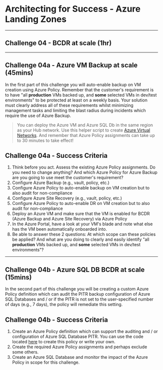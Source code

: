 # Architecting for Success - Azure Landing Zones

---

## Challenge 04 - BCDR at scale (1hr)

---

## Challenge 04a - Azure VM Backup at scale (45mins)

In the first part of this challenge you will auto-enable backup on VM creation using Azure Policy. Remember that the customer's requirement is to have "all **production** VMs backed up, and **some** selected VMs in dev/test environments" to be protected at least on a weekly basis. Your solution must clearly address all of these requirements whilst minimizing management tasks and limiting the blast radius during incidents which require the use of Azure Backup.

>You can deploy the Azure VM and Azure SQL Db in the same region as your Hub network. Use this helper script to create [Azure Virtual Networks](./../scripts/create-vnet-with-nsg.md). And remember that Azure Policy assignments can take up to 30 minutes to take effect!

## Challenge 04a - Success Criteria

1. Think before you act. Assess the existing Azure Policy assignments. Do you need to change anything? And which Azure Policy for Azure Backup are you going to use meet the customer's requirement?
2. Configure Azure Backup (e.g., vault, policy, etc.)
3. Configure Azure Policy to auto-enable backup on VM creation but to also audit for non-compliance
4. Configure Azure Site Recovery (e.g., vault, policy, etc.)
5. Configure Azure Policy to auto-enable DR on VM creation but to also audit for non-compliance
6. Deploy an Azure VM and make sure that the VM is enabled for BCDR (Azure Backup and Azure Site Recovery) via Azure Policy
7. In the Azure Portal, have a look at your VM's blade and note what else has the VM been automatically onboarded into.
8. Be able to answer these 2 questions: At which scope can these policies be applied? And what are you doing to clearly and easily identify "all **production** VMs backed up, and **some** selected VMs in dev/test environments"?

---

## Challenge 04b - Azure SQL DB BCDR at scale (15mins)

In the second part of this challenge you will be creating a custom Azure Policy definition which can audit the PITR backup configuration of Azure SQL Databases and / or if the PITR is not set to the user-specified number of days (e.g., 7 days), the policy will remediate this setting.

## Challenge 04b - Success Criteria

1. Create an Azure Policy definition which can support the auditing and / or configuration of Azure SQL Database PITR. You can use the code located [here](https://raw.githubusercontent.com/jonathan-vella/scripts-and-policies/master/Azure%20Policy/Deploy%20Azure%20SQL%20DB%20ShortTerm%20Backup.json) to create this policy or write your own.
2. Create the required Azure Policy assignments and perhaps exclude some others.
3. Create an Azure SQL Database and monitor the impact of the Azure Policy in scope for this challenge.

